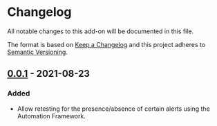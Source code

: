 # Changelog
All notable changes to this add-on will be documented in this file.

The format is based on [Keep a Changelog](https://keepachangelog.com/en/1.0.0/) and this project adheres
to [Semantic Versioning](https://semver.org/spec/v2.0.0.html).

## [0.0.1] - 2021-08-23

### Added
- Allow retesting for the presence/absence of certain alerts using the Automation Framework.


[0.0.1]: https://github.com/zaproxy/zap-extensions/releases/retest-v0.0.1

